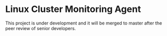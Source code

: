 # Linux Cluster Monitoring Agent
This project is under development and it will be merged to master after the peer review of senior developers.
